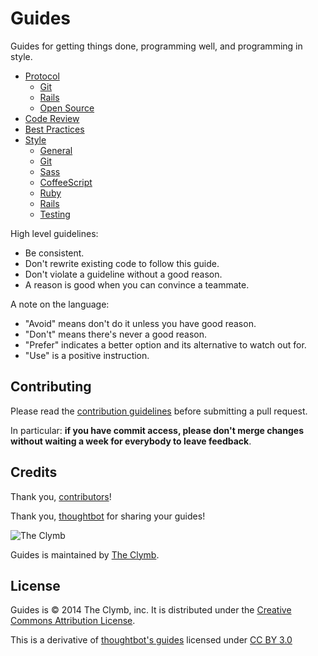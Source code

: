 Guides
======

Guides for getting things done, programming well, and programming in style.

* [Protocol](/protocol)
  * [Git](/protocol/git)
  * [Rails](/protocol/rails)
  * [Open Source](/protocol/open-source)
* [Code Review](/code-review)
* [Best Practices](/best-practices)
* [Style](/style)
  * [General](/style/general)
  * [Git](/style/git)
  * [Sass](/style/sass)
  * [CoffeeScript](/style/coffee-script)
  * [Ruby](/style/ruby)
  * [Rails](/style/rails)
  * [Testing](/style/testing)

High level guidelines:

* Be consistent.
* Don't rewrite existing code to follow this guide.
* Don't violate a guideline without a good reason.
* A reason is good when you can convince a teammate.

A note on the language:

* "Avoid" means don't do it unless you have good reason.
* "Don't" means there's never a good reason.
* "Prefer" indicates a better option and its alternative to watch out for.
* "Use" is a positive instruction.

Contributing
------------

Please read the [contribution guidelines] before submitting a pull request.

In particular: **if you have commit access, please don't merge changes without
waiting a week for everybody to leave feedback**.

[contribution guidelines]: /CONTRIBUTING.md

Credits
-------

Thank you, [contributors](https://github.com/theclymb/guides/graphs/contributors)!

Thank you, [thoughtbot](http://github.com/thoughtbot/guides) for sharing your guides!

![The Clymb](https://s3.amazonaws.com/clymb/logos/theclymb200x250.png)

Guides is maintained by [The Clymb](http://theclymb.com).

License
-------

Guides is © 2014 The Clymb, inc. It is distributed under the [Creative Commons
Attribution License](http://creativecommons.org/licenses/by/3.0/).

This is a derivative of [thoughtbot's guides](https://github.com/thoughtbot/guides)
licensed under [CC BY 3.0](http://creativecommons.org/licenses/by/3.0/)

